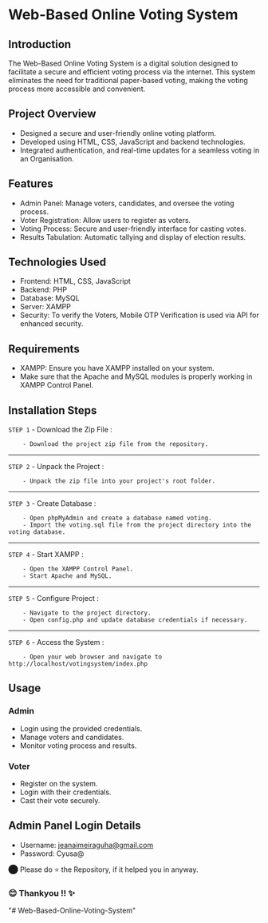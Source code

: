# Web-Based Online Voting System

## Introduction
The Web-Based Online Voting System is a digital solution designed to facilitate a secure and efficient voting process via the internet. This system eliminates the need for traditional paper-based voting, making the voting process more accessible and convenient.

## Project Overview
- Designed a secure and user-friendly online voting platform.
- Developed using HTML, CSS, JavaScript and backend technologies.
- Integrated authentication, and real-time updates for a seamless voting in an Organisation.

## Features
- Admin Panel: Manage voters, candidates, and oversee the voting process.
- Voter Registration: Allow users to register as voters.
- Voting Process: Secure and user-friendly interface for casting votes.
- Results Tabulation: Automatic tallying and display of election results.

## Technologies Used
- Frontend: HTML, CSS, JavaScript
- Backend: PHP
- Database: MySQL
- Server: XAMPP
- Security: To verify the Voters, Mobile OTP Verification is used via API for enhanced security.

## Requirements
- XAMPP: Ensure you have XAMPP installed on your system.
- Make sure that the Apache and MySQL modules is properly working in XAMPP Control Panel.

## Installation Steps

`STEP 1` - Download the Zip File :
```
	- Download the project zip file from the repository.
```
----
`STEP 2` - Unpack the Project :
```
	- Unpack the zip file into your project's root folder.
```
----
`STEP 3` - Create Database :
```
	- Open phpMyAdmin and create a database named voting.
	- Import the voting.sql file from the project directory into the voting database.
```
----
`STEP 4` - Start XAMPP :
```
	- Open the XAMPP Control Panel.
	- Start Apache and MySQL.
```
----
`STEP 5` - Configure Project :
```
	- Navigate to the project directory.
	- Open config.php and update database credentials if necessary.
```
----
`STEP 6` - Access the System :
```
	- Open your web browser and navigate to http://localhost/votingsystem/index.php
```

## Usage
### Admin
- Login using the provided credentials.
- Manage voters and candidates.
- Monitor voting process and results.

### Voter
- Register on the system.
- Login with their credentials.
- Cast their vote securely.

## Admin Panel Login Details
- Username: jeanaimeiraguha@gmail.com
- Password: Cyusa@


⬤ Please do ⭐ the Repository, if it helped you in anyway.

### 😊 Thankyou !! ✨
"# Web-Based-Online-Voting-System" 
